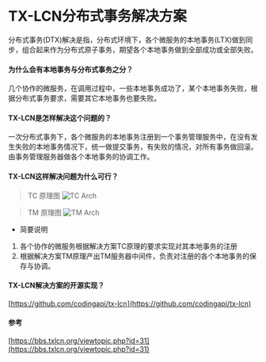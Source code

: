 # TX-LCN分布式事务解决方案

分布式事务(DTX)解决是指，分布式环境下，各个微服务的本地事务(LTX)做到同步，组合起来作为分布式原子事务，期望各个本地事务做到全部成功或全部失败。

#### 为什么会有本地事务与分布式事务之分？
几个协作的微服务，在调用过程中，一些本地事务成功了，某个本地事务失败，根据分布式事务要求，需要其它本地事务也要失败。

#### TX-LCN是怎样解决这个问题的？
一次分布式事务下，各个微服务的本地事务注册到一个事务管理服务中，在没有发生失败的本地事务情况下，统一做提交事务，有失败的情况，对所有事务做回滚。
由事务管理服务器做各个本地事务的协调工作。

#### TX-LCN这样解决问题为什么可行？
> TC 原理图
![TC Arch](https://raw.githubusercontent.com/codingapi/tx-lcn/docs/docs/img/tc.png)

> TM 原理图
![TM Arch](https://raw.githubusercontent.com/codingapi/tx-lcn/docs/docs/img/tm.png)


* 简要说明  
1. 各个协作的微服务根据解决方案TC原理的要求实现对其本地事务的注册
2. 根据解决方案TM原理产出TM服务器中间件，负责对注册的各个本地事务的保存与协调。

#### TX-LCN解决方案的开源实现？
[https://github.com/codingapi/tx-lcn](https://github.com/codingapi/tx-lcn)

#### 参考
[https://bbs.txlcn.org/viewtopic.php?id=31](https://bbs.txlcn.org/viewtopic.php?id=31)
